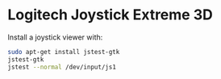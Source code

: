 # Logitech Joystick Extreme 3D

Install a joystick viewer with:
```bash
sudo apt-get install jstest-gtk
jstest-gtk
jstest --normal /dev/input/js1
```